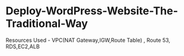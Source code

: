 # Deploy-WordPress-Website-The-Traditional-Way
Resources Used - VPC(NAT Gateway,IGW,Route Table) , Route 53, RDS,EC2,ALB

